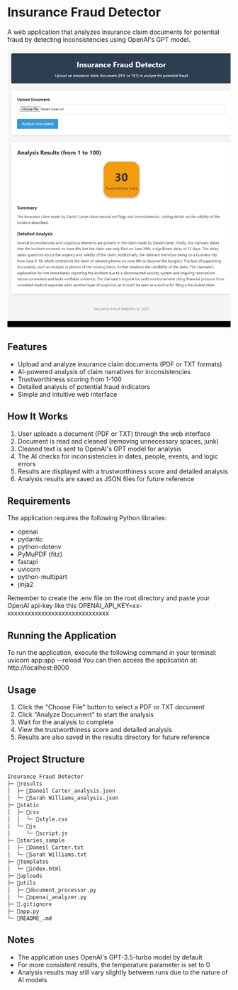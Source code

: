 # Insurance Fraud Detector
A web application that analyzes insurance claim documents for potential fraud by detecting inconsistencies using OpenAI's GPT model.

![UI Overview](/Screenshot.jpeg)

## Features
- Upload and analyze insurance claim documents (PDF or TXT formats)
- AI-powered analysis of claim narratives for inconsistencies
- Trustworthiness scoring from 1-100
- Detailed analysis of potential fraud indicators
- Simple and intuitive web interface

## How It Works
1. User uploads a document (PDF or TXT) through the web interface
2. Document is read and cleaned (removing unnecessary spaces, junk)
3. Cleaned text is sent to OpenAI's GPT model for analysis
4. The AI checks for inconsistencies in dates, people, events, and logic errors
5. Results are displayed with a trustworthiness score and detailed analysis
6. Analysis results are saved as JSON files for future reference

## Requirements
The application requires the following Python libraries:

- openai
- pydantic
- python-dotenv
- PyMuPDF (fitz)
- fastapi
- uvicorn
- python-multipart
- jinja2

Remember to create the .env file on the root directory and paste your OpenAI api-key like this OPENAI_API_KEY=xx-xxxxxxxxxxxxxxxxxxxxxxxxxxxxxx

## Running the Application
To run the application, execute the following command in your terminal:
uvicorn app:app --reload
You can then access the application at:
http://localhost:8000

## Usage
1. Click the "Choose File" button to select a PDF or TXT document
2. Click "Analyze Document" to start the analysis
3. Wait for the analysis to complete
4. View the trustworthiness score and detailed analysis
5. Results are also saved in the results directory for future reference
## Project Structure

```
Insurance Fraud Detector
├─ 📁results
│  ├─ 📄Daneil Carter_analysis.json
│  └─ 📄Sarah Williams_analysis.json
├─ 📁static
│  ├─ 📁css
│  │  └─ 📄style.css
│  └─ 📁js
│     └─ 📄script.js
├─ 📁stories_sample
│  ├─ 📄Daneil Carter.txt
│  └─ 📄Sarah Williams.txt
├─ 📁templates
│  └─ 📄index.html
├─ 📁uploads
├─ 📁utils
│  ├─ 📄document_processor.py
│  └─ 📄openai_analyzer.py
├─ 📄.gitignore
├─ 📄app.py
└─ 📄README_.md
```

## Notes
- The application uses OpenAI's GPT-3.5-turbo model by default
- For more consistent results, the temperature parameter is set to 0
- Analysis results may still vary slightly between runs due to the nature of AI models
